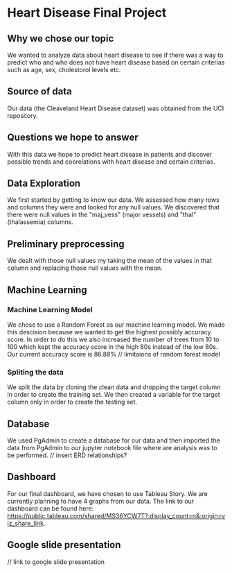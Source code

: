 # Heart Disease Final Project

## Why we chose our topic 
We wanted to analyze data about heart disease to see if there was a way to predict who and who does not have heart disease based on certain criterias such as age, sex, cholestorol levels etc.
## Source of data
Our data (the Cleaveland Heart Disease dataset) was obtained from the UCI repository.
## Questions we hope to answer
With this data we hope to predict heart disease in patients and discover possible trends and coorelations with heart disease and certain criterias. 

## Data Exploration 
We first started by getting to know our data. We assessed how many rows and columns they were and looked for any null values. 
We discovered that there were null values in the "maj_vess" (major vessels) and "thal" (thalassemia) columns. 
## Preliminary preprocessing 
We dealt with those null values my taking the mean of the values in that column and replacing those null values with the mean.

## Machine Learning 
### Machine Learning Model
We chose to use a Random Forest as our machine learning model. We made this descision because we wanted to get the highest possibly accuracy score. In order to do this we also increased the number of trees from 10 to 100 which kept the accuracy score in the high 80s instead of the low 80s.
Our current accuracy score is 86.88%
// limitaions of random forest model
### Spliting the data
We split the data by cloning the clean data and dropping the target column in order to create the training set. We then created a variable for the target column only in order to create the testing set.

## Database
We used PgAdmin to create a database for our data and then imported the data from PgAdmin to our jupyter notebook file where are analysis was to be performed.
// insert ERD relationships?

## Dashboard 
For our final dashboard, we have chosen to use Tableau Story. We are currently planning to have 4 graphs from our data.
The link to our dashboard can be found here: https://public.tableau.com/shared/MS36YCW7T?:display_count=n&:origin=viz_share_link. 

## Google slide presentation
// link to google slide presentation 
